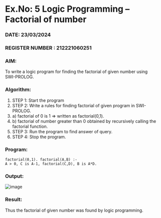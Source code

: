 # Ex.No: 5   Logic Programming – Factorial of number   
### DATE: 23/03/2024                                                                       
### REGISTER NUMBER : 212221060251
### AIM: 
To  write  a logic program for finding the factorial of given number using SWI-PROLOG. 
### Algorithm:
1. STEP 1: Start the program
2. STEP 2:  Write a rules for finding factorial of given program in SWI-PROLOG.
3.   a)	factorial of 0 is 1 => written as factorial(0,1).
4.   b)	factorial of number greater than 0 obtained by recursively calling the factorial    function.
5. STEP 3: Run the program  to find answer of  query.
6. STEP 4: Stop the program.

### Program:
```
factorial(0,1). factorial(A,B) :-
A > 0, C is A-1, factorial(C,D), B is A*D.
```
### Output:
![image](https://github.com/ShaikSandeep9/AI_Lab_2023-24/assets/103145608/80b4942e-20c7-44fe-a962-802b8ead9ccd)

### Result:
Thus the factorial of given number was found by logic programming. 
